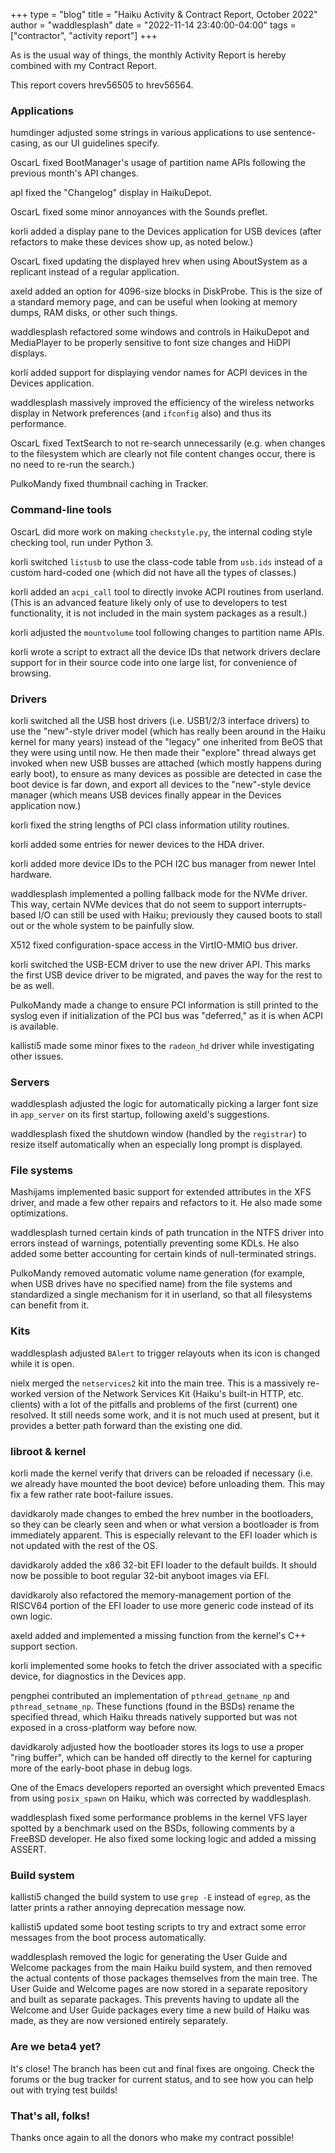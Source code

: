 
+++
type = "blog"
title = "Haiku Activity & Contract Report, October 2022"
author = "waddlesplash"
date = "2022-11-14 23:40:00-04:00"
tags = ["contractor", "activity report"]
+++

As is the usual way of things, the monthly Activity Report is hereby combined with my Contract Report.

This report covers hrev56505 to hrev56564.

<!--more-->

### Applications

humdinger adjusted some strings in various applications to use sentence-casing, as our UI guidelines specify.

OscarL fixed BootManager's usage of partition name APIs following the previous month's API changes.

apl fixed the "Changelog" display in HaikuDepot.

OscarL fixed some minor annoyances with the Sounds preflet.

korli added a display pane to the Devices application for USB devices (after refactors to make these devices show up, as noted below.)

OscarL fixed updating the displayed hrev when using AboutSystem as a replicant instead of a regular application.

axeld added an option for 4096-size blocks in DiskProbe. This is the size of a standard memory page, and can be useful when looking at memory dumps, RAM disks, or other such things.

waddlesplash refactored some windows and controls in HaikuDepot and MediaPlayer to be properly sensitive to font size changes and HiDPI displays.

korli added support for displaying vendor names for ACPI devices in the Devices application.

waddlesplash massively improved the efficiency of the wireless networks display in Network preferences (and `ifconfig` also) and thus its performance.

OscarL fixed TextSearch to not re-search unnecessarily (e.g. when changes to the filesystem which are clearly not file content changes occur, there is no need to re-run the search.)

PulkoMandy fixed thumbnail caching in Tracker.

### Command-line tools

OscarL did more work on making `checkstyle.py`, the internal coding style checking tool, run under Python 3.

korli switched `listusb` to use the class-code table from `usb.ids` instead of a custom hard-coded one (which did not have all the types of classes.)

korli added an `acpi_call` tool to directly invoke ACPI routines from userland. (This is an advanced feature likely only of use to developers to test functionality, it is not included in the main system packages as a result.)

korli adjusted the `mountvolume` tool following changes to partition name APIs.

korli wrote a script to extract all the device IDs that network drivers declare support for in their source code into one large list, for convenience of browsing.

### Drivers

korli switched all the USB host drivers (i.e. USB1/2/3 interface drivers) to use the "new"-style driver model (which has really been around in the Haiku kernel for many years) instead of the "legacy" one inherited from BeOS that they were using until now. He then made their "explore" thread always get invoked when new USB busses are attached (which mostly happens during early boot), to ensure as many devices as possible are detected in case the boot device is far down, and export all devices to the "new"-style device manager (which means USB devices finally appear in the Devices application now.)

korli fixed the string lengths of PCI class information utility routines.

korli added some entries for newer devices to the HDA driver.

korli added more device IDs to the PCH I2C bus manager from newer Intel hardware.

waddlesplash implemented a polling fallback mode for the NVMe driver. This way, certain NVMe devices that do not seem to support interrupts-based I/O can still be used with Haiku; previously they caused boots to stall out or the whole system to be painfully slow.

X512 fixed configuration-space access in the VirtIO-MMIO bus driver.

korli switched the USB-ECM driver to use the new driver API. This marks the first USB device driver to be migrated, and paves the way for the rest to be as well.

PulkoMandy made a change to ensure PCI information is still printed to the syslog even if initialization of the PCI bus was "deferred," as it is when ACPI is available.

kallisti5 made some minor fixes to the `radeon_hd` driver while investigating other issues.

### Servers

waddlesplash adjusted the logic for automatically picking a larger font size in `app_server` on its first startup, following axeld's suggestions.

waddlesplash fixed the shutdown window (handled by the `registrar`) to resize itself automatically when an especially long prompt is displayed.

### File systems

Mashijams implemented basic support for extended attributes in the XFS driver, and made a few other repairs and refactors to it. He also made some optimizations.

waddlesplash turned certain kinds of path truncation in the NTFS driver into errors instead of warnings, potentially preventing some KDLs. He also added some better accounting for certain kinds of null-terminated strings.

PulkoMandy removed automatic volume name generation (for example, when USB drives have no specified name) from the file systems and standardized a single mechanism for it in userland, so that all filesystems can benefit from it.

### Kits

waddlesplash adjusted `BAlert` to trigger relayouts when its icon is changed while it is open.

nielx merged the `netservices2` kit into the main tree. This is a massively re-worked version of the Network Services Kit (Haiku's built-in HTTP, etc. clients) with a lot of the pitfalls and problems of the first (current) one resolved. It still needs some work, and it is not much used at present, but it provides a better path forward than the existing one did.

### libroot & kernel

korli made the kernel verify that drivers can be reloaded if necessary (i.e. we already have mounted the boot device) before unloading them. This may fix a few rather rate boot-failure issues.

davidkaroly made changes to embed the hrev number in the bootloaders, so they can be clearly seen and when or what version a bootloader is from immediately apparent. This is especially relevant to the EFI loader which is not updated with the rest of the OS.

davidkaroly added the x86 32-bit EFI loader to the default builds. It should now be possible to boot regular 32-bit anyboot images via EFI.

davidkaroly also refactored the memory-management portion of the RISCV64 portion of the EFI loader to use more generic code instead of its own logic.

axeld added and implemented a missing function from the kernel's C++ support section.

korli implemented some hooks to fetch the driver associated with a specific device, for diagnostics in the Devices app.

pengphei contributed an implementation of `pthread_getname_np` and `pthread_setname_np`. These functions (found in the BSDs) rename the specified thread, which Haiku threads natively supported but was not exposed in a cross-platform way before now.

davidkaroly adjusted how the bootloader stores its logs to use a proper "ring buffer", which can be handed off directly to the kernel for capturing more of the early-boot phase in debug logs.

One of the Emacs developers reported an oversight which prevented Emacs from using `posix_spawn` on Haiku, which was corrected by waddlesplash.

waddlesplash fixed some performance problems in the kernel VFS layer spotted by a benchmark used on the BSDs, following comments by a FreeBSD developer. He also fixed some locking logic and added a missing ASSERT.

### Build system

kallisti5 changed the build system to use `grep -E` instead of `egrep`, as the latter prints a rather annoying deprecation message now.

kallisti5 updated some boot testing scripts to try and extract some error messages from the boot process automatically.

waddlesplash removed the logic for generating the User Guide and Welcome packages from the main Haiku build system, and then removed the actual contents of those packages themselves from the main tree. The User Guide and Welcome pages are now stored in a separate repository and built as separate packages. This prevents having to update all the Welcome and User Guide packages every time a new build of Haiku was made, as they are now versioned entirely separately.

### Are we beta4 yet?

It's close! The branch has been cut and final fixes are ongoing. Check the forums or the bug tracker for current status, and to see how you can help out with trying test builds!

### That's all, folks!

Thanks once again to all the donors who make my contract possible!
